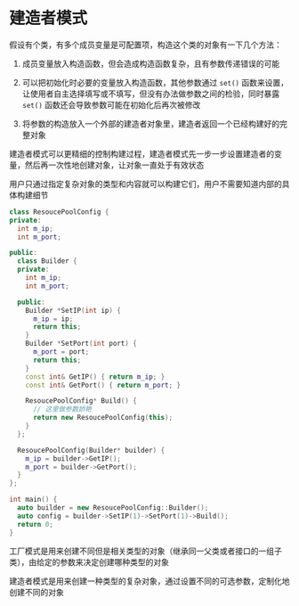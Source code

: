 # 建造者模式

假设有个类，有多个成员变量是可配置项，构造这个类的对象有一下几个方法：

1. 成员变量放入构造函数，但会造成构造函数复杂，且有参数传递错误的可能

2. 可以把初始化时必要的变量放入构造函数，其他参数通过 `set()` 函数来设置，让使用者自主选择填写或不填写，但没有办法做参数之间的检验，同时暴露 `set()` 函数还会导致参数可能在初始化后再次被修改

3. 将参数的构造放入一个外部的建造者对象里，建造者返回一个已经构建好的完整对象

建造者模式可以更精细的控制构建过程，建造者模式先一步一步设置建造者的变量，然后再一次性地创建对象，让对象一直处于有效状态

用户只通过指定复杂对象的类型和内容就可以构建它们，用户不需要知道内部的具体构建细节

```cpp
class ResoucePoolConfig {
private:
  int m_ip;
  int m_port;

public:
  class Builder {
  private:
    int m_ip;
    int m_port;

  public:
    Builder *SetIP(int ip) {
      m_ip = ip;
      return this;
    }
    Builder *SetPort(int port) {
      m_port = port;
      return this;
    }
    const int& GetIP() { return m_ip; }
    const int& GetPort() { return m_port; }

    ResoucePoolConfig* Build() {
      // 这里做参数娇艳
      return new ResoucePoolConfig(this);
    }
  };

  ResoucePoolConfig(Builder* builder) {
    m_ip = builder->GetIP();
    m_port = builder->GetPort();
  }
};

int main() {
  auto builder = new ResoucePoolConfig::Builder();
  auto config = builder->SetIP(1)->SetPort(1)->Build();
  return 0;
}
```

工厂模式是用来创建不同但是相关类型的对象（继承同一父类或者接口的一组子类），由给定的参数来决定创建哪种类型的对象

建造者模式是用来创建一种类型的复杂对象，通过设置不同的可选参数，定制化地创建不同的对象